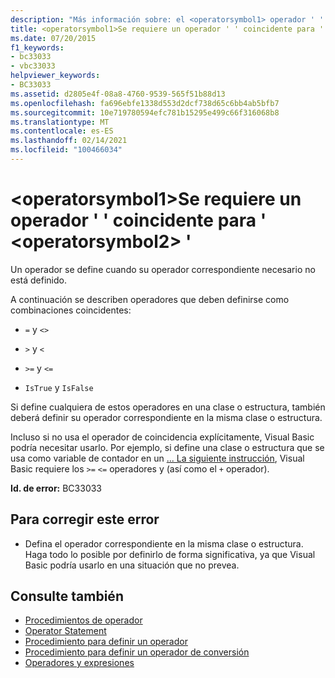 ```yaml
---
description: "Más información sobre: el <operatorsymbol1> operador ' ' coincidente es necesario para ' <operatorsymbol2> '"
title: <operatorsymbol1>Se requiere un operador ' ' coincidente para ' <operatorsymbol2> '
ms.date: 07/20/2015
f1_keywords:
- bc33033
- vbc33033
helpviewer_keywords:
- BC33033
ms.assetid: d2805e4f-08a8-4760-9539-565f51b88d13
ms.openlocfilehash: fa696ebfe1338d553d2dcf738d65c6bb4ab5bfb7
ms.sourcegitcommit: 10e719780594efc781b15295e499c66f316068b8
ms.translationtype: MT
ms.contentlocale: es-ES
ms.lasthandoff: 02/14/2021
ms.locfileid: "100466034"
---
```

# <a name="matching-operatorsymbol1-operator-is-required-for-operatorsymbol2"></a>\<operatorsymbol1>Se requiere un operador ' ' coincidente para ' \<operatorsymbol2> '

Un operador se define cuando su operador correspondiente necesario no está definido.  
  
 A continuación se describen operadores que deben definirse como combinaciones coincidentes:  
  
- `=` y `<>`  
  
- `>` y `<`  
  
- `>=` y `<=`  
  
- `IsTrue` y `IsFalse`  
  
 Si define cualquiera de estos operadores en una clase o estructura, también deberá definir su operador correspondiente en la misma clase o estructura.  
  
 Incluso si no usa el operador de coincidencia explícitamente, Visual Basic podría necesitar usarlo. Por ejemplo, si define una clase o estructura que se usa como variable de contador en un [... La siguiente instrucción](../language-reference/statements/for-next-statement.md), Visual Basic requiere los `>=` `<=` operadores y (así como el `+` operador).  
  
 **Id. de error:** BC33033  
  
## <a name="to-correct-this-error"></a>Para corregir este error  
  
- Defina el operador correspondiente en la misma clase o estructura. Haga todo lo posible por definirlo de forma significativa, ya que Visual Basic podría usarlo en una situación que no prevea.  
  
## <a name="see-also"></a>Consulte también

- [Procedimientos de operador](../programming-guide/language-features/procedures/operator-procedures.md)
- [Operator Statement](../language-reference/statements/operator-statement.md)
- [Procedimiento para definir un operador](../programming-guide/language-features/procedures/how-to-define-an-operator.md)
- [Procedimiento para definir un operador de conversión](../programming-guide/language-features/procedures/how-to-define-a-conversion-operator.md)
- [Operadores y expresiones](../programming-guide/language-features/operators-and-expressions/index.md)
